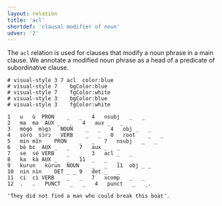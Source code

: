 ```yaml
---
layout: relation
title: 'acl'
shortdef: 'clausal modifier of noun'
udver: '2'
---
```


The `acl` relation is used for clauses that modify a noun phrase in a main clause. We annotate a modified noun phrase as a head of a predicate of subordinative clause.

~~~ conllu
# visual-style 3 7 acl	color:blue
# visual-style 7	bgColor:blue
# visual-style 7	fgColor:white
# visual-style 3	bgColor:blue
# visual-style 3	fgColor:white

1	u	ù	PRON	_	_	4	nsubj	_	_
2	ma	ma	AUX	_	_	4	aux	_	_
3	mògò	mɔ̀gɔ	NOUN	_	_	4	obj	_	_
4	sòrò	sɔ̀rɔ	VERB	_	_	0	root	_	_
5	min	mîn	PRON	_	_	7	nsubj	_	_
6	bè	bɛ	AUX	_	_	7	aux	_	_
7	se	sé	VERB	_	_	3	acl	_	_
8	ka	kà	AUX	_	_	11	_	_	_
9	kurun	kùrun	NOUN	_	_	11	obj	_ _
10	nin	nìn	DET	_ _	9	det	_	_
11	ci	cì	VERB	_	_	7	xcomp	_	_
12	.	.	PUNCT	_	_	4	punct	_	_.

'They did not find a man who could break this boat'.
~~~

